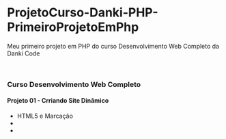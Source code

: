 # ProjetoCurso-Danki-PHP-PrimeiroProjetoEmPhp

Meu primeiro projeto em PHP do curso Desenvolvimento Web Completo da Danki Code

<br/>

### Curso Desenvolvimento Web Completo

#### Projeto 01 - Crriando Site Dinâmico

- HTML5 e Marcação
-
-
